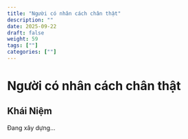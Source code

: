 ```yaml
---
title: "Người có nhân cách chân thật"
description: ""
date: 2025-09-22
draft: false
weight: 59
tags: [""]
categories: [""]
---
```


# Người có nhân cách chân thật
<!-- **Mã:** 
**Nhóm:**  -->

## Khái Niệm

Đang xây dựng...